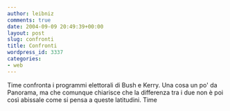```yaml
---
author: leibniz
comments: true
date: 2004-09-09 20:49:39+00:00
layout: post
slug: confronti
title: Confronti
wordpress_id: 3337
categories:
- web
---
```


Time confronta i programmi elettorali di Bush e Kerry. Una cosa un po' da Panorama, ma che comunque chiarisce che la differenza tra i due non è poi così abissale come si pensa a queste latitudini.
Time
